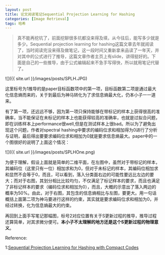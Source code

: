 ```yaml
---
layout: post
title: 论文阅读笔记Sequential Projection Learning for Hashing
categories: [Image Retrieval]
tags: 哈希
---
```


>真不能再挖坑了，前面挖聊很多坑都没来得及填，从今往后，能写多少就是多少。Sequential projection learning for hashing这篇文章去年就阅读了，当时阅读完没来得及做笔记，这一段时间又重新拿来品读了一年天，并对其中的公式进行了推导，这篇文章作者主页上有slide，讲得挺好的。下面是自己的一些推导，由于公式编辑起来不急手写得快，所以就用笔记代替了。

![]({{ site.url }}/images/posts/SPLH.JPG)

这里标号为1推导的是paper目标函数项中的第一项，目标函数第二项是通过最大化信息熵而来的，关于到最后为神马转化为了求信息熵最大化，仍本小子一一道来。

有了第一项，还远远不够，因为第一项只保持能够在带标记的样本上获得很高的准确率，当不能保证在未标记的样本上也能获得较高的准确率，也就是过拟合问题，即在训练样本上performance很well,但是在测试样本上很bad。所以为了避免出现这个问题，作者对spectral hashing中要求的编码位求和相加得为0进行了分析与证明，最后得出要要求编码位求和相加为0就是要求信息熵最大。paper中的一个图很好的说明了上面这个情况：

![]({{ site.url }}/images/posts/SPLHOne.png)

为便于理解，假设上面就是简单的二维平面，在左图中，虽然对于带标记的样本，其编码位（这里只有一位）相加求和为0，但对于未标记的样本，其编码位相加求和显然不会等于0，而且，可以看到，落入分类面右边的可能性要远比左边的要大；而对于右图，其划分相比比较均匀，不仅满足了标记样本的要求，而且也满足了非标记样本的要求（编码位求和相加为0），而且，大概的示意出了落入两边的概率为50%。由此，对于右图，其包含的信息熵相比与左图，要更大。用一句话概括上面第二项为神马要进行这样的约束，其实就是要求编码位求和相加为0，并经过转换，化为信息熵最大的约束。

再回到上面手写笔记那幅图，标号2对应位置有关于S更新过程的推导，推导过程还算简单，对其求微分便可。**本小子不太理解的地方还是这个S更新过程的物理意义**。

Reference:

1:[Sequential Projection Learning for Hashing with Compact Codes](https://www.google.com.hk/url?sa=t&rct=j&q=&esrc=s&source=web&cd=1&ved=0CC8QFjAA&url=%68%74%74%70%3a%2f%2f%73%61%6e%6a%69%76%6b%2e%63%6f%6d%2f%53%50%4c%48%5f%49%43%4d%4c%31%30%2e%70%64%66&ei=comMU_7HFZL48QXS0IHACg&usg=AFQjCNEQCuyC-ZHa8Qb8ftvg-VPp9iApow&sig2=UuL74tDT4qNOHBAqWFdmZA)
